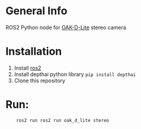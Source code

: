 # General Info

ROS2 Python node for [OAK-D-Lite](https://docs.luxonis.com/projects/hardware/en/latest/pages/DM9095.html) stereo camera

# Installation

1. Install [ros2](https://docs.ros.org/en/foxy/Installation/Ubuntu-Install-Binary.html)
2. Install depthai python library `pip install depthai`
3. Clone this repository

# Run:

        ros2 run ros2 run oak_d_lite stereo
